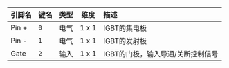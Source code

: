 <!--
DO NOT EDIT THIS FILE DIRECTLY.
This file is generated by tools/comp-docs.js.
All changes will be overwritten by regeneration.
-->

<slot class="model-pins">

| 引脚名 | 键名 | 类型 | 维度 | 描述 |
|:------ |:---- |:----:|:----:|:---- |
| Pin \+ | `0` | 电气 | 1 x 1 | IGBT的集电极 |
| Pin \- | `1` | 电气 | 1 x 1 | IGBT的发射极 |
| Gate | `2` | 输入 | 1 x 1 | IGBT的门极，输入导通/关断控制信号 |

</slot>
